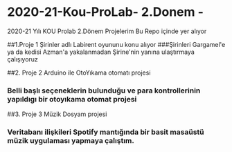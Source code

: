 # 2020-21-Kou-ProLab- 2.Donem -
2020-21 Yılı KOU Prolab 2.Dönem Projelerim Bu Repo içinde yer alıyor

##1.Proje 1 Şirinler adlı Labirent oyununu konu alıyor
  ###Şirinleri Gargamel'e ya da kedisi Azman'a yakalanmadan Şirine'nin yanına ulaştırmaya çalışıyoruz
 
 ##2. Proje 2 Arduino ile OtoYıkama otomatı projesi
   ### Belli başlı seçeneklerin bulunduğu ve para kontrollerinin yapıldıgı bir otoyıkama otomat projesi
   
 ##3. Proje 3 Müzik Dosyam projesi
   ### Veritabanı ilişkileri Spotify mantığında bir basit masaüstü müzik uygulaması yapmaya çalıştım.
  

